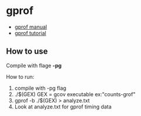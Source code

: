 # gprof
- [gprof manual](https://sourceware.org/binutils/docs/gprof/index.html#Top)
- [gprof tutorial](https://www.thegeekstuff.com/2012/08/gprof-tutorial)

## How to use
Compile with flage **-pg**

How to run:
1. compile with -pg flag
2. ./$(GEX) GEX = gcov executable ex:"counts-grof"
3. gprof -b ./$(GEX) > analyze.txt
4. Look at analyze.txt for gprof timing data
